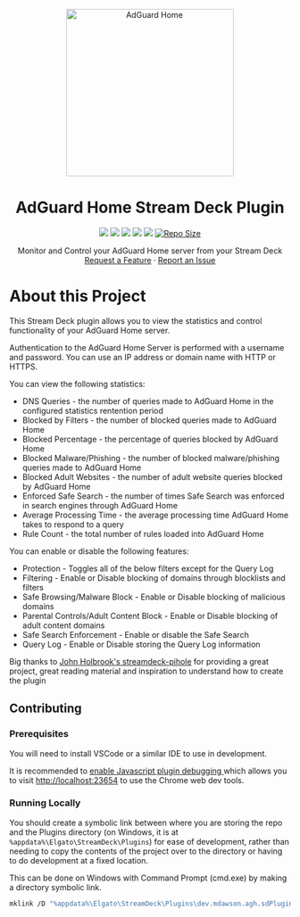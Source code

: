 <p align="center">
  <a href="https://github.com/mdawsonuk/streamdeck-agh">
    <img src="https://cdn.adguard.com/public/Adguard/Common/adguard_home.svg" width="300px" alt="AdGuard Home" />
  </a>

  <h1 align="center">AdGuard Home Stream Deck Plugin</h1>
	
  <p align="center">
  <a href="LICENSE" alt="Licence">
		<img src="https://img.shields.io/github/license/mdawsonuk/streamdeck-agh?style=flat-square" /></a>
	<a href="https://github.com/mdawsonuk/streamdeck-agh/releases" alt="Releases">
		<img src="https://img.shields.io/github/v/release/mdawsonuk/streamdeck-agh?include_prereleases&style=flat-square&color=blue" /></a>
	<a href="https://github.com/mdawsonuk/streamdeck-agh/issues" alt="Issues">
		<img src="https://img.shields.io/github/issues/mdawsonuk/streamdeck-agh?style=flat-square" /></a>
	<a href="https://github.com/mdawsonuk/streamdeck-agh/releases" alt="Downloads">
		<img src="https://img.shields.io/github/downloads/mdawsonuk/streamdeck-agh/total?style=flat-square" /></a>
	<a href="https://github.com/mdawsonuk/streamdeck-agh/pulse" alt="Maintenance">
		<img src="https://img.shields.io/maintenance/yes/2022?style=flat-square" /></a>
	<a href="https://github.com/mdawsonuk/streamdeck-agh/tree/master/src/streamdeck-agh">
		<img src="https://img.shields.io/github/languages/code-size/mdawsonuk/streamdeck-agh?style=flat-square"
			alt="Repo Size"></a>
  <br />
  <p align="center">
    Monitor and Control your AdGuard Home server from your Stream Deck
    <br />
    <a href="https://github.com/mdawsonuk/streamdeck-agh/issues/new?labels=enhancement">Request a Feature</a>
    ·
    <a href="https://github.com/mdawsonuk/streamdeck-agh/issues/new?labels=bug">Report an Issue</a>
  </p>
</p>

# About this Project

This Stream Deck plugin allows you to view the statistics and control functionality of your AdGuard Home server. 

Authentication to the AdGuard Home Server is performed with a username and password. You can use an IP address or domain name with HTTP or HTTPS.

You can view the following statistics:

* DNS Queries - the number of queries made to AdGuard Home in the configured statistics rentention period
* Blocked by Filters - the number of blocked queries made to AdGuard Home
* Blocked Percentage - the percentage of queries blocked by AdGuard Home
* Blocked Malware/Phishing - the number of blocked malware/phishing queries made to AdGuard Home
* Blocked Adult Websites - the number of adult website queries blocked by AdGuard Home
* Enforced Safe Search - the number of times Safe Search was enforced in search engines through AdGuard Home
* Average Processing Time - the average processing time AdGuard Home takes to respond to a query
* Rule Count - the total number of rules loaded into AdGuard Home

You can enable or disable the following features:

* Protection - Toggles all of the below filters except for the Query Log
* Filtering - Enable or Disable blocking of domains through blocklists and filters
* Safe Browsing/Malware Block - Enable or Disable blocking of malicious domains
* Parental Controls/Adult Content Block - Enable or Disable blocking of adult content domains
* Safe Search Enforcement - Enable or disable the Safe Search 
* Query Log - Enable or Disable storing the Query Log information

Big thanks to [John Holbrook's streamdeck-pihole](https://github.com/johnholbrook/streamdeck-pihole) for providing a great project, great reading material and inspiration to understand how to create the plugin

## Contributing

### Prerequisites

You will need to install VSCode or a similar IDE to use in development.

It is recommended to [enable Javascript plugin debugging ](https://developer.elgato.com/documentation/stream-deck/sdk/create-your-own-plugin/#debugging-your-javascript-plugin) which allows you to visit [http://localhost:23654](http://localhost:23654) to use the Chrome web dev tools.

### Running Locally

You should create a symbolic link between where you are storing the repo and the Plugins directory (on Windows, it is at `%appdata%\Elgato\StreamDeck\Plugins`) for ease of development, rather than needing to copy the contents of the project over to the directory or having to do development at a fixed location.

This can be done on Windows with Command Prompt (cmd.exe) by making a directory symbolic link.

```bash
mklink /D "%appdata%\Elgato\StreamDeck\Plugins\dev.mdawson.agh.sdPlugin" "path\to\repo\streamdeck-agh\dev.mdawson.agh.sdPlugin"
```
